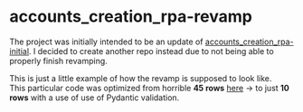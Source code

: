 # accounts_creation_rpa-revamp 
The project was initially intended to be an update of [accounts_creation_rpa-initial](https://github.com/ilia19945/accounts_creation_rpa-initial).
I decided to create another repo instead due to not being able to properly finish revamping.  

This is just a little example of how the revamp is supposed to look like.  
This particular code was optimized from horrible **45 rows** [here](https://github.com/ilia19945/accounts_creation_rpa-initial/blob/ff799f2b70c0bc9f9febdab9dd024911a7f6b06c/mainfastapi.py#L58-L102) -> to just **10 rows** with a use of use of Pydantic validation. 
